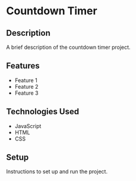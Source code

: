 # Countdown Timer

## Description

A brief description of the countdown timer project.

## Features

- Feature 1
- Feature 2
- Feature 3

## Technologies Used

- JavaScript
- HTML
- CSS

## Setup

Instructions to set up and run the project.
